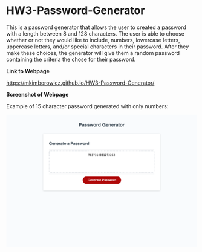 # HW3-Password-Generator

This is a password generator that allows the user to created a password with a length between 8 and 128 characters. The user is able to choose whether or not they would like to include, numbers, lowercase letters, uppercase letters, and/or special characters in their password. After they make these choices, the generator  will give them a random password containing the criteria the chose for their password.

**Link to Webpage**

https://mkimborowicz.github.io/HW3-Password-Generator/

**Screenshot of Webpage**

Example of 15 character password generated with only numbers:

![](./Assets/Password-Gen-SS.png)